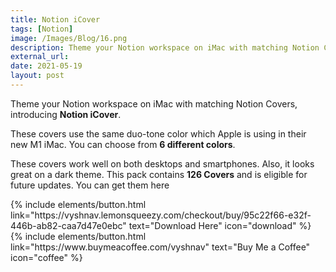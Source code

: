 ```yaml
---
title: Notion iCover
tags: [Notion]
image: /Images/Blog/16.png
description: Theme your Notion workspace on iMac with matching Notion Covers
external_url: 
date: 2021-05-19
layout: post
---
```

Theme your Notion workspace on iMac with matching Notion Covers, introducing **Notion iCover**.

These covers use the same duo-tone color which Apple is using in their new M1 iMac. You can choose from **6 different colors**.

These covers work well on both desktops and smartphones. Also, it looks great on a dark theme. This pack contains **126 Covers** and is eligible for future updates. You can get them here

<p class="text-center">
{% include elements/button.html link="https://vyshnav.lemonsqueezy.com/checkout/buy/95c22f66-e32f-446b-ab82-caa7d47e0ebc" text="Download Here" icon="download" %}
{% include elements/button.html link="https://www.buymeacoffee.com/vyshnav" text="Buy Me a Coffee" icon="coffee" %}
</p>